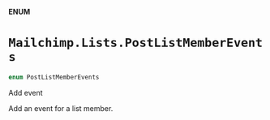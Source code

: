 **ENUM**

# `Mailchimp.Lists.PostListMemberEvents`

```swift
enum PostListMemberEvents
```

Add event

Add an event for a list member.
